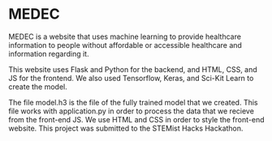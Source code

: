 # MEDEC
MEDEC is a website that uses machine learning to provide healthcare information to people without affordable or accessible healthcare and information regarding it.

This website uses Flask and Python for the backend, and HTML, CSS, and JS for the frontend. We also used Tensorflow, Keras, and Sci-Kit Learn to create the model.

The file model.h3 is the file of the fully trained model that we created. This file works with application.py in order to process the data that we recieve from the front-end JS. We use HTML and CSS in order to style the front-end website. This project was submitted to the STEMist Hacks Hackathon.
